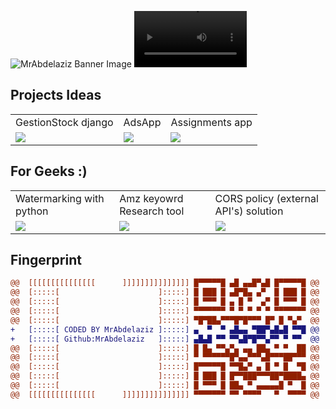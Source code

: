 ![MrAbdelaziz Banner Image](./assets/img/banner.gif)
<video src='https://www.youtube.com/watch?v=kx7P_ENnDPE' width=180/>

## Projects Ideas

<table>
  <tr>
    <td>GestionStock django</td>
     <td>AdsApp</td>
     <td>Assignments app</td>
  </tr>
  <tr>
    <td><a href="https://github.com/MrAbdelaziz/GestionStock-django"><img src="https://opengraph.githubassets.com/8fb5b214ecece707670bc7b57544283b9acf851d570b53088e7651158f64d879/MrAbdelaziz/GestionStock-django"></a></td>
    <td><a href="https://github.com/MrAbdelaziz/AdsApp_frontend"><img src="https://opengraph.githubassets.com/8fb5b214ecece707670bc7b57544283b9acf851d570b53088e7651158f64d879/MrAbdelaziz/AdsApp_frontend" ></a></td>
    <td><a href="https://github.com/MrAbdelaziz/AdsApp_frontend"><img src="https://opengraph.githubassets.com/8fb5b214ecece707670bc7b57544283b9acf851d570b53088e7651158f64d879/MrAbdelaziz/Assignments-app"></a></td>
  </tr>
 </table>
 
 ## For Geeks :)

<table>
  <tr>
    <td>Watermarking with python</td>
     <td>Amz keyowrd Research tool </td>
     <td>CORS policy (external API's) solution</td>
  </tr>
  <tr>
    <td><a href="https://github.com/MrAbdelaziz/Watermarking"><img src="https://opengraph.githubassets.com/8fb5b214ecece707670bc7b57544283b9acf851d570b53088e7651158f64d879/MrAbdelaziz/Watermarking"></a></td>
    <td><a href="https://github.com/MrAbdelaziz/Amazon-Keywords-Evaluator-Tool"><img src="https://opengraph.githubassets.com/8fb5b214ecece707670bc7b57544283b9acf851d570b53088e7651158f64d879/MrAbdelaziz/Amazon-Keywords-Evaluator-Tool" ></a></td>
    <td><a href="https://github.com/MrAbdelaziz/bypass-CORS-policy"><img src="https://opengraph.githubassets.com/8fb5b214ecece707670bc7b57544283b9acf851d570b53088e7651158f64d879/MrAbdelaziz/bypass-CORS-policy"></a></td>
  </tr>
 </table>
 
  ## Fingerprint
  
```diff
@@  [[[[[[[[[[[[[[[      ]]]]]]]]]]]]]]] █▀▀▀▀▀█ ▄█ ▄▄█▀▄█ █▀▀▀▀▀█ @@
@@  [:::::[                      ]:::::] █ ███ █ ▄█▀█▄ ▄▀  █ ███ █ @@
@@  [:::::[                      ]:::::] █ ▀▀▀ █ ▄ █ ▀  ▄▀ █ ▀▀▀ █ @@
@@  [:::::[                      ]:::::] ▀▀▀▀▀▀▀ ▀ ▀ ▀ ▀ ▀ ▀▀▀▀▀▀▀ @@
@@  [:::::[                      ]:::::] ▀█▀██▄▀▀▀█▀█▀▀▀ █▀ █ ▀▄▀  @@
+   [:::::[ CODED BY MrAbdelaziz ]:::::] ▄  ▀  ▀ ▄█▄▄ ▀██▀▄█▄█ ▀▀█ @@
+   [:::::[ Github:MrAbdelaziz   ]:::::] ▄█▄█ ▀▀ ▀▀▄█▀█▀▀▄▀▀ ▀ ▀▀  @@
@@  [:::::[                      ]:::::] █ █▄ ▀▀▄▀▄ ▄▄ ██▄ ▀ ▀  ██ @@
@@  [:::::[                      ]:::::] ▀ ▀▀▀▀▀▀█▀▄▄▀▀▀▄█▀▀▀██▀▀▀ @@
@@  [:::::[                      ]:::::] █▀▀▀▀▀█ ▀▀█▄▀ ▄ █ ▀ █  ▀█ @@
@@  [:::::[                      ]:::::] █ ███ █ █▀▀███▀▀▀██▀████▄ @@
@@  [:::::[                      ]:::::] █ ▀▀▀ █ ██▄ ▀ ▄▄▄▄▄█ ▀  █ @@
@@  [[[[[[[[[[[[[[[      ]]]]]]]]]]]]]]] ▀▀▀▀▀▀▀ ▀▀ ▀▀▀▀   ▀  ▀▀▀▀ @@
```
